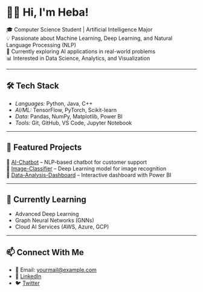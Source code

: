 # 👩‍💻 Hi, I'm Heba!

🎓 Computer Science Student | Artificial Intelligence Major  
💡 Passionate about Machine Learning, Deep Learning, and Natural Language Processing (NLP)  
🚀 Currently exploring AI applications in real-world problems  
📊 Interested in Data Science, Analytics, and Visualization  

---

## 🛠 Tech Stack
- *Languages:* Python, Java, C++  
- *AI/ML:* TensorFlow, PyTorch, Scikit-learn  
- *Data:* Pandas, NumPy, Matplotlib, Power BI  
- *Tools:* Git, GitHub, VS Code, Jupyter Notebook  

---

## 📌 Featured Projects
🔹 [AI-Chatbot](#) – NLP-based chatbot for customer support  
🔹 [Image-Classifier](#) – Deep Learning model for image recognition  
🔹 [Data-Analysis-Dashboard](#) – Interactive dashboard with Power BI  

---

## 🌱 Currently Learning
- Advanced Deep Learning  
- Graph Neural Networks (GNNs)  
- Cloud AI Services (AWS, Azure, GCP)  

---

## 📫 Connect With Me
- 📧 Email: yourmail@example.com  
- 💼 [LinkedIn](https://linkedin.com/in/yourprofile)  
- 🐦 [Twitter](https://twitter.com/yourprofile)
